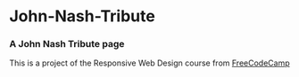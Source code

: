 # John-Nash-Tribute
<h3>A John Nash Tribute page</h3>
<p>This is a project of the Responsive Web Design course from
<a href="https://www.freecodecamp.org/"target="_blank">FreeCodeCamp</a></p>
